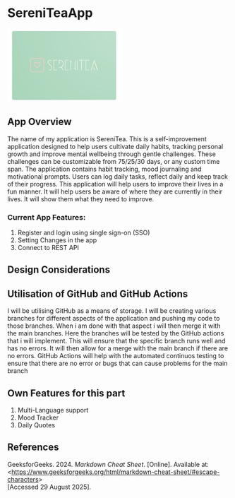 # SereniTeaApp

![App Icon](images/AppIcon.jpg)

## App Overview 

The name of my application is SereniTea. This is a self-improvement  application designed to help users cultivate daily habits, tracking personal growth and improve mental wellbeing through gentle challenges. These challenges can be customizable from 75/25/30 days, or any custom time span. The application contains habit tracking, mood journaling and motivational prompts. Users can log daily tasks, reflect daily and keep track of their progress. This application will help users to improve their lives in a fun manner. It will help users be aware of where they are currently in their lives. It will show them what they need to improve. 

### Current App Features: 

1.	Register and login using single sign-on (SSO)
2.	Setting Changes in the app
3.	Connect to REST API

## Design Considerations

## Utilisation of GitHub and GitHub Actions

I will be utilising GitHub as a means of storage. I will be creating various branches for different aspects of the application and pushing my code to those branches. When i am done with that aspect i will then merge it with the main branches. Here the branches will be tested by the GitHub actions that i will implement. This will ensure that the specific branch runs well and has no errors. It will then allow for a merge with the main branch if there are no errors. GitHub Actions will help with the automated continuos testing to ensure that there are no error or bugs that can cause problems for the main branch

## Own Features for this part

1. Multi-Language support
2. Mood Tracker
3. Daily Quotes

## References 

GeeksforGeeks. 2024. *Markdown Cheat Sheet*. [Online]. Available at:  
<<https://www.geeksforgeeks.org/html/markdown-cheat-sheet/#escape-characters>>  
[Accessed 29 August 2025].
